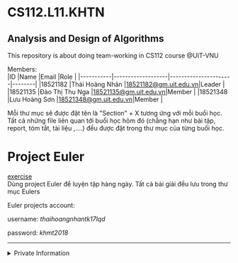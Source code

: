 # CS112.L11.KHTN
## Analysis and Design of Algorithms
This repository is about doing team-working in CS112 course @UIT-VNU

Members:  
|ID         |Name               |Email                 |Role    |
|-----------|-------------------|----------------------|--------|
|18521182   |Thái Hoàng Nhân    |18521182@gm.uit.edu.vn|Leader  |
|18521135   |Đào Thị Thu Nga    |18521135@gm.uit.edu.vn|Member  |
|18521348   |Lưu Hoàng Sơn      |18521348@gm.uit.edu.vn|Member  |

Mỗi thư mục sẽ được đặt tên là "Section" + X tương ứng với mỗi buổi học.   
Tất cả những file liên quan tới buổi học hôm đó (chẳng hạn như bài tập, report, tóm tắt, tài liệu ,....) đều được đặt trong thư mục của từng buổi học.

# Project Euler
<a href="https://projecteuler.net">exercise</a>  
Dùng project Euler để luyện tập hàng ngày. Tất cả bài giải đều lưu trong thư mục Eulers 

<p>Euler projects account: </p>
<p>username: <i>thaihoangnhantk17lqd</i></p>
<p>password: <i>khmt2018</i></p>

-----------------------------

<details>
<summary>Private Information</summary>
<h1>WeCode</h1>
<a href="https://khmt.uit.edu.vn/laptrinh/cs112-2021/login">wecode assignment</a>
<p>username: <i>n004</i></p>
</details>